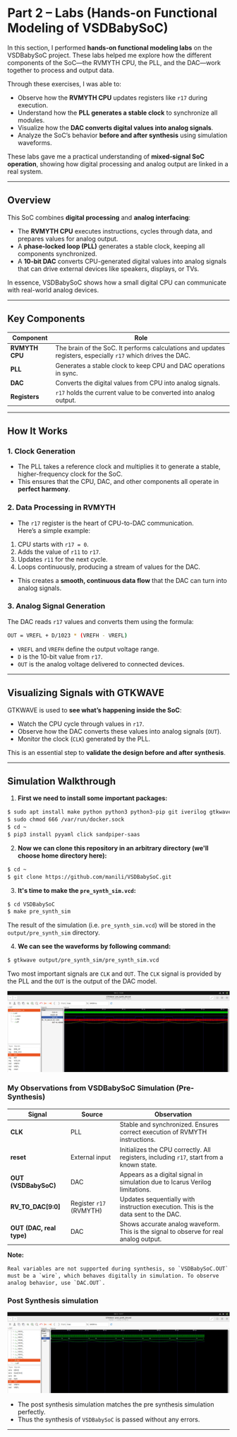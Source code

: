 # Part 2 – Labs (Hands-on Functional Modeling of VSDBabySoC)

In this section, I performed **hands-on functional modeling labs** on the VSDBabySoC project. These labs helped me explore how the different components of the SoC—the RVMYTH CPU, the PLL, and the DAC—work together to process and output data.

Through these exercises, I was able to:

- Observe how the **RVMYTH CPU** updates registers like `r17` during execution.  
- Understand how the **PLL generates a stable clock** to synchronize all modules.  
- Visualize how the **DAC converts digital values into analog signals**.  
- Analyze the SoC’s behavior **before and after synthesis** using simulation waveforms.

These labs gave me a practical understanding of **mixed-signal SoC operation**, showing how digital processing and analog output are linked in a real system.

---

## Overview

This SoC combines **digital processing** and **analog interfacing**:

- The **RVMYTH CPU** executes instructions, cycles through data, and prepares values for analog output.  
- A **phase-locked loop (PLL)** generates a stable clock, keeping all components synchronized.  
- A **10-bit DAC** converts CPU-generated digital values into analog signals that can drive external devices like speakers, displays, or TVs.

In essence, VSDBabySoC shows how a small digital CPU can communicate with real-world analog devices.

---

## Key Components

| Component | Role |
|-----------|------|
| **RVMYTH CPU** | The brain of the SoC. It performs calculations and updates registers, especially `r17` which drives the DAC. |
| **PLL** | Generates a stable clock to keep CPU and DAC operations in sync. |
| **DAC** | Converts the digital values from CPU into analog signals. |
| **Registers** | `r17` holds the current value to be converted into analog output. |

---

## How It Works

### 1. Clock Generation

- The PLL takes a reference clock and multiplies it to generate a stable, higher-frequency clock for the SoC.  
- This ensures that the CPU, DAC, and other components all operate in **perfect harmony**.

### 2. Data Processing in RVMYTH

- The `r17` register is the heart of CPU-to-DAC communication.  
Here’s a simple example:

1. CPU starts with `r17 = 0`.  
2. Adds the value of `r11` to `r17`.  
3. Updates `r11` for the next cycle.  
4. Loops continuously, producing a stream of values for the DAC.

- This creates a **smooth, continuous data flow** that the DAC can turn into analog signals.

### 3. Analog Signal Generation

The DAC reads `r17` values and converts them using the formula:

```bash
OUT = VREFL + D/1023 * (VREFH - VREFL)
```

- `VREFL` and `VREFH` define the output voltage range.  
- `D` is the 10-bit value from `r17`.  
- `OUT` is the analog voltage delivered to connected devices.

---

## Visualizing Signals with GTKWAVE

GTKWAVE is used to **see what’s happening inside the SoC**:

- Watch the CPU cycle through values in `r17`.  
- Observe how the DAC converts these values into analog signals (`OUT`).  
- Monitor the clock (`CLK`) generated by the PLL.  

This is an essential step to **validate the design before and after synthesis**.

---

## Simulation Walkthrough

  1. **First we need to install some important packages:**

  ```bash
  $ sudo apt install make python python3 python3-pip git iverilog gtkwave docker.io
  $ sudo chmod 666 /var/run/docker.sock
  $ cd ~
  $ pip3 install pyyaml click sandpiper-saas
  ```

  2. **Now we can clone this repository in an arbitrary directory (we'll choose home directory here):**

  ```bash
  $ cd ~
  $ git clone https://github.com/manili/VSDBabySoC.git

  ```
 3. **It's time to make the `pre_synth_sim.vcd`:**

  ```bash
  $ cd VSDBabySoC
  $ make pre_synth_sim

  ```
  
  The result of the simulation (i.e. `pre_synth_sim.vcd`) will be stored in the `output/pre_synth_sim` directory.

  4. **We can see the waveforms by following command:**

  ```bash
  $ gtkwave output/pre_synth_sim/pre_synth_sim.vcd
  ```
  
  Two most important signals are `CLK` and `OUT`. The `CLK` signal is provided by the PLL and the `OUT` is the output of the DAC model. 

   ![pre_synth_sim](Screenshots/pre_synth_sim.jpg)

### My Observations from VSDBabySoC Simulation (Pre-Synthesis)

| Signal                  | Source                     | Observation                                                                                   |
|-------------------------|----------------------------|-----------------------------------------------------------------------------------------------|
| **CLK**                 | PLL                        | Stable and synchronized. Ensures correct execution of RVMYTH instructions.                  |
| **reset**               | External input             | Initializes the CPU correctly. All registers, including `r17`, start from a known state.    |
| **OUT (VSDBabySoC)**    | DAC                        | Appears as a digital signal in simulation due to Icarus Verilog limitations.                |
| **RV_TO_DAC[9:0]**      | Register `r17` (RVMYTH)  | Updates sequentially with instruction execution. This is the data sent to the DAC.          |
| **OUT (DAC, real type)** | DAC                        | Shows accurate analog waveform. This is the signal to observe for real analog output.        |

**Note:**
```tree  
Real variables are not supported during synthesis, so `VSDBabySoC.OUT` must be a `wire`, which behaves digitally in simulation. To observe analog behavior, use `DAC.OUT`.
```

### Post Synthesis simulation
![post_synth_sim](Screenshots/post_synth_sim.jpg)

- The post synthesis simulation matches the pre synthesis simulation perfectly.
- Thus the synthesis of `VSDBabySoC` is passed without any errors.

---
